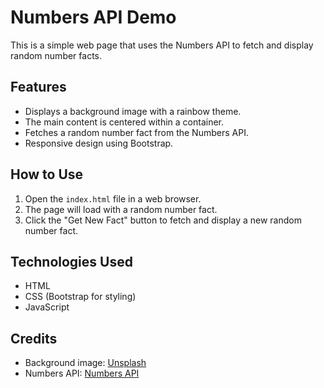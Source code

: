 # Numbers API Demo

This is a simple web page that uses the Numbers API to fetch and display random number facts.

## Features

- Displays a background image with a rainbow theme.
- The main content is centered within a container.
- Fetches a random number fact from the Numbers API.
- Responsive design using Bootstrap.

## How to Use

1. Open the `index.html` file in a web browser.
2. The page will load with a random number fact.
3. Click the "Get New Fact" button to fetch and display a new random number fact.

## Technologies Used

- HTML
- CSS (Bootstrap for styling)
- JavaScript

## Credits

- Background image: [Unsplash](https://source.unsplash.com/random/?rainbow?1)
- Numbers API: [Numbers API](http://numbersapi.com/)
